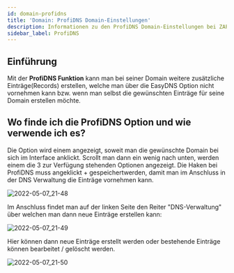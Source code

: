 ```yaml
---
id: domain-profidns
title: 'Domain: ProfiDNS Domain-Einstellungen'
description: Informationen zu den ProfiDNS Domain-Einstellungen bei ZAP-Hosting - ZAP-Hosting.com Dokumentation
sidebar_label: ProfiDNS
---
```


## Einführung

Mit der **ProfiDNS Funktion** kann man bei seiner Domain weitere zusätzliche Einträge(Records) erstellen, welche man über die EasyDNS Option nicht vornehmen kann bzw. wenn man selbst die gewünschten Einträge für seine Domain erstellen möchte.

## Wo finde ich die ProfiDNS Option und wie verwende ich es?

Die Option wird einem angezeigt, soweit man die gewünschte Domain bei sich im Interface anklickt.
Scrollt man dann ein wenig nach unten, werden einem die 3 zur Verfügung stehenden Optionen angezeigt.
Die Haken bei ProfiDNS muss angeklickt + gespeichertwerden, damit man im Anschluss in der DNS Verwaltung die Einträge vornehmen kann.

![2022-05-07_21-48](https://user-images.githubusercontent.com/61953937/167269698-e604aa37-7075-4830-b2e1-84ab3daba5bb.png)

Im Anschluss findet man auf der linken Seite den Reiter "DNS-Verwaltung" über welchen man dann neue Einträge erstellen kann: 

![2022-05-07_21-49](https://user-images.githubusercontent.com/61953937/167269713-0e920f4b-ee96-42bb-94fb-3338f9f1b2c6.png)

Hier können dann neue Einträge erstellt werden oder bestehende Einträge können bearbeitet / gelöscht werden.

![2022-05-07_21-50](https://user-images.githubusercontent.com/61953937/167269729-b8aca9ca-f3b2-44cb-b4b2-1dca6b3d29fe.png)
